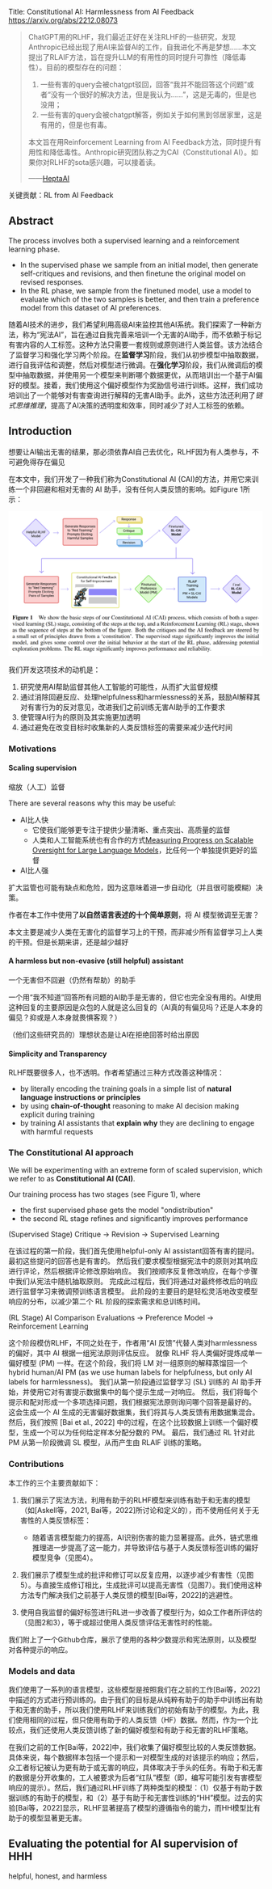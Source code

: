 Title: Constitutional AI: Harmlessness from AI Feedback
https://arxiv.org/abs/2212.08073

> ChatGPT用的RLHF，我们最近正好在关注RLHF的一些研究，发现Anthropic已经出现了用AI来监督AI的工作，自我进化不再是梦想……本文提出了RLAIF方法，旨在提升LLM的有用性的同时提升可靠性（降低毒性）。目前的模型存在的问题：
> 
> 1.  一些有害的query会被chatgpt驳回，回答“我并不能回答这个问题”或者“没有一个很好的解决方法，但是我认为……”，这是无毒的，但是也没用；
> 2.  一些有害的query会被chatgpt解答，例如关于如何黑到邻居家里，这是有用的，但是也有毒。
>
> 本文旨在用Reinforcement Learning from AI Feedback方法，同时提升有用性和降低毒性。Anthropic研究团队称之为CAI（Constitutional AI）。如果你对RLHF的sota感兴趣，可以接着读。
> 
> ——[HeptaAI](https://www.zhihu.com/people/jackgethome)

关键贡献：RL from AI Feedback



## Abstract

The process involves both a supervised learning and a reinforcement learning phase. 
- In the supervised phase we sample from an initial model, then generate self-critiques and revisions, and then finetune the original model on revised responses. 
- In the RL phase, we sample from the finetuned model, use a model to evaluate which of the two samples is better, and then train a preference model from this dataset of AI preferences.

随着AI技术的进步，我们希望利用高级AI来监控其他AI系统。我们探索了一种新方法，称为“宪法AI”，旨在通过自我完善来培训一个无害的AI助手，而不依赖于标记有害内容的人工标签。这种方法只需要一套规则或原则进行人类监督。该方法结合了监督学习和强化学习两个阶段。在**监督学习**阶段，我们从初步模型中抽取数据，进行自我评估和调整，然后对模型进行微调。在**强化学习**阶段，我们从微调后的模型中抽取数据，并使用另一个模型来判断哪个数据更优，从而培训出一个基于AI偏好的模型。接着，我们使用这个偏好模型作为奖励信号进行训练。这样，我们成功培训出了一个能够对有害查询进行解释的无害AI助手。此外，这些方法还利用了*链式思维推理*，提高了AI决策的透明度和效率，同时减少了对人工标签的依赖。

## Introduction

想要让AI输出无害的结果，那必须依靠AI自己去优化，RLHF因为有人类参与，不可避免得存在偏见

在本文中，我们开发了一种我们称为Constitutional AI (CAI)的方法，并用它来训练一个非回避和相对无害的 AI 助手，没有任何人类反馈的影响。如Figure 1所示：

![Pasted image 20230511221912](../../../../../../Resources/4.%20Artificial%20intelligence/1.%20Major%20goals/Intelligence/Natural%20language%20processing/Large%20language%20model/Pasted%20image%2020230511221912.png)

我们开发这项技术的动机是：
1. 研究使用AI帮助监督其他人工智能的可能性，从而扩大监督规模
2. 通过消除回避反应、处理helpfulness和harmlessness的关系，鼓励AI解释其对有害行为的反对意见，改进我们之前训练无害AI助手的工作要求
3. 使管理AI行为的原则及其实施更加透明
4. 通过避免在改变目标时收集新的人类反馈标签的需要来减少迭代时间

### Motivations

#### Scaling supervision
缩放（人工）监督

There are several reasons why this may be useful: 

- AI比人快
	- 它使我们能够更专注于提供少量清晰、重点突出、高质量的监督
	- 人类和人工智能系统也有合作的方式[Measuring Progress on Scalable Oversight for Large Language Models](https://arxiv.org/abs/2211.03540)，比任何一个单独提供更好的监督
- AI比人强

扩大监管也可能有缺点和危险，因为这意味着进一步自动化（并且很可能模糊）决策。

作者在本工作中使用了**以自然语言表述的十个简单原则**，将 AI 模型微调至无害？

本文主要是减少人类在无害化的监督学习上的干预，而非减少所有监督学习上人类的干预。但是长期来讲，还是越少越好

#### A harmless but non-evasive (still helpful) assistant
一个无害但不回避（仍然有帮助）的助手

一个用“我不知道”回答所有问题的AI助手是无害的，但它也完全没有用的。AI使用这种回复的主要原因是众包的人就是这么回复的（AI真的有偏见吗？还是人本身的偏见？抑或是人本身就畏惧客观？）

（他们这些研究员的）理想状态是让AI在拒绝回答时给出原因

#### Simplicity and Transparency

RLHF既要很多人，也不透明。作者希望通过三种方式改善这种情况：

- by literally encoding the training goals in a simple list of **natural language instructions or principles**
- by using **chain-of-thought** reasoning to make AI decision making explicit during training
- by training AI assistants that **explain why** they are declining to engage with harmful requests

### The Constitutional AI approach

We will be experimenting with an extreme form of scaled supervision, which we refer to as **Constitutional AI (CAI)**.

Our training process has two stages (see Figure 1), where 
- the first supervised phase gets the model "ondistribution"
- the second RL stage refines and significantly improves performance

(Supervised Stage) Critique → Revision → Supervised Learning

在该过程的第一阶段，我们首先使用helpful-only AI assistant回答有害的提问。 最初这些提问的回答也是有害的。 然后我们要求模型根据宪法中的原则对其响应进行评论，然后根据评论修改原始响应。 我们按顺序反复修改响应，在每个步骤中我们从宪法中随机抽取原则。 完成此过程后，我们将通过对最终修改后的响应进行监督学习来微调预训练语言模型。 此阶段的主要目的是轻松灵活地改变模型响应的分布，以减少第二个 RL 阶段的探索需求和总训练时间。


(RL Stage) AI Comparison Evaluations → Preference Model → Reinforcement Learning

这个阶段模仿RLHF，不同之处在于，作者用“AI 反馈”代替人类对harmlessness的偏好，其中 AI 根据一组宪法原则评估反应。 就像 RLHF 将人类偏好提炼成单一偏好模型 (PM) 一样。在这个阶段，我们将 LM 对一组原则的解释蒸馏回一个hybrid human/AI PM (as we use human labels for helpfulness, but only AI labels for harmlessness)。 我们从第一阶段通过监督学习 (SL) 训练的 AI 助手开始，并使用它对有害提示数据集中的每个提示生成一对响应。 然后，我们将每个提示和配对形成一个多项选择问题，我们根据宪法原则询问哪个回答是最好的。 这会生成一个 AI 生成的无害偏好数据集，我们将其与人类反馈有用数据集混合。 然后，我们按照 [Bai et al., 2022] 中的过程，在这个比较数据上训练一个偏好模型，生成一个可以为任何给定样本分配分数的 PM。 最后，我们通过 RL 针对此 PM 从第一阶段微调 SL 模型，从而产生由 RLAIF 训练的策略。

### Contributions

本工作的三个主要贡献如下：

1. 我们展示了宪法方法，利用有助于的RLHF模型来训练有助于和无害的模型（如[Askell等，2021, Bai等，2022]所讨论和定义的），而不使用任何关于无害性的人类反馈标签：
   - 随着语言模型能力的提高，AI识别伤害的能力显著提高。此外，链式思维推理进一步提高了这一能力，并导致评估与基于人类反馈标签训练的偏好模型竞争（见图4）。

2. 我们展示了模型生成的批评和修订可以反复应用，以逐步减少有害性（见图5）。与直接生成修订相比，生成批评可以提高无害性（见图7）。我们使用这种方法专门解决我们之前基于人类反馈的模型[Bai等，2022]的逃避性。

3. 使用自我监督的偏好标签进行RL进一步改善了模型行为，如众工作者所评估的（见图2和3），等于或超过使用人类反馈评估无害性时的性能。

我们附上了一个Github仓库，展示了使用的各种少数提示和宪法原则，以及模型对各种提示的响应。


### Models and data

我们使用了一系列的语言模型，这些模型是按照我们在之前的工作[Bai等，2022]中描述的方式进行预训练的。由于我们的目标是从纯粹有助于的助手中训练出有助于和无害的助手，所以我们使用RLHF来训练我们的初始有助于的模型。为此，我们使用相同的过程，但只使用有助于的人类反馈（HF）数据。然而，作为一个比较点，我们还使用人类反馈训练了新的偏好模型和有助于和无害的RLHF策略。

在我们之前的工作[Bai等，2022]中，我们收集了偏好模型比较的人类反馈数据。具体来说，每个数据样本包括一个提示和一对模型生成的对该提示的响应；然后，众工者标记被认为更有助于或无害的响应，具体取决于手头的任务。有助于和无害的数据是分开收集的，工人被要求为后者“红队”模型（即，编写可能引发有害模型响应的提示）。然后，我们通过RLHF训练了两种类型的模型：（1）仅基于有助于数据训练的有助于的模型，和（2）基于有助于和无害性训练的“HH”模型。过去的实验[Bai等，2022]显示，RLHF显著提高了模型的遵循指令的能力，而HH模型比有助于的模型显著更无害。


## Evaluating the potential for AI supervision of HHH

helpful, honest, and harmless


